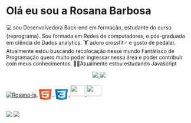 # Olá eu sou a Rosana Barbosa
💻 sou Desenvolvedora Back-end em formação, estudante do curso {reprograma}. Sou formada em Redes de computadores,  e pós-graduada em ciência de Dados analytics. 
🏋️‍ adoro crossfit♂️ e  gosto de pedalar.
 Atualmente  estou buscando recolocação nesse mundo Fantátisco de Programação  quero muito poder ingressar nessa área e poder contribuir com meus conhecimentos.
👩‍💻Atualmente  estou estudando  Javascript 
<div align="center">
  <a href="https://https://github.com/Rosana30">
  <img height="180em" src="https://github-readme-stats.vercel.app/api?username=Rosana30&show_icons=false&theme=dark&include_all_commits=true&count_private=true"/>
  <img height="180em" src="https://github-readme-stats.vercel.app/api/top-langs/?username=Rosana30&layout=compact&langs_count=7&theme=dark"/>
  </div>

  <div style="display: inline_block"><br>
  <img align="center" alt= "Rosana-js" <link rel="stylesheet" href="https://cdn.jsdelivr.net/gh/devicons/devicon@v2.15.1/devicon.min.css">
  <img align="center" alt="Rosana-HTML" height="30" width="40" src="https://raw.githubusercontent.com/devicons/devicon/master/icons/html5/html5-original.svg">
  <img align="center" alt="Rosana-CSS" height="30" width="40" src="https://raw.githubusercontent.com/devicons/devicon/master/icons/css3/css3-original.svg">
  <img src="https://cdn.jsdelivr.net/gh/devicons/devicon/icons/vscode/vscode-original.svg" width="40" height="30"/>
  <img src="https://cdn.jsdelivr.net/gh/devicons/devicon/icons/nodejs/nodejs-original.svg" width="40" height="30"/>
  <link rel="stylesheet" href="https://cdn.jsdelivr.net/gh/devicons/devicon@v2.15.1/devicon.min.css">
  <link rel="stylesheet" href="https://cdn.jsdelivr.net/gh/devicons/devicon@v2.15.1/devicon.min.css">
  <link rel="stylesheet" href="https://cdn.jsdelivr.net/gh/devicons/devicon@v2.15.1/devicon.min.css">
  <link rel="stylesheet" href="https://cdn.jsdelivr.net/gh/devicons/devicon@v2.15.1/devicon.min.css">
   <link rel="stylesheet" href="https://cdn.jsdelivr.net/gh/devicons/devicon@v2.15.1/devicon.min.css">
                  
          
          
  
  ##
 <div>


 
  <a href = "mailto:rosanasouza2@hotmail.com"><img src="https://img.shields.io/badge/-Gmail-%23333?style=for-the-badge&logo=gmail&logoColor=white" target="_blank"></a>
  <a href="https://www.linkedin.com/in/rosana-barbosasouza/" target="_blank"><img src="https://img.shields.io/badge/-LinkedIn-%230077B5?style=for-the-    badge&logo=linkedin&logoColor=white" target="_blank"></a> 
  <a href="https://twitter.com/Rosanacarminha" >


